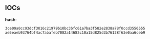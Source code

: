 
## IOCs

__hash__:

```text
3ce09a0cc03dcf3016c21979b10bc3bfc61a7ba3f582e2838a78f0ccd3556555
ae5eaeb93764bf4ac7abafeb7082a14682c10a15d825d3b76128f63e0aa6ceb9
```